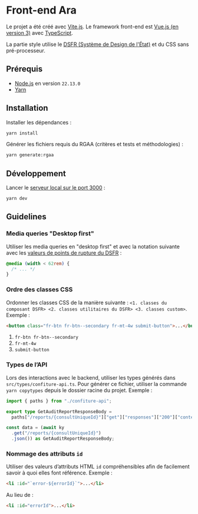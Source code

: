 # Front-end Ara

Le projet a été créé avec [Vite.js](https://vitejs.dev/). Le framework front-end est [Vue.js (en version 3)](https://vuejs.org/) avec [TypeScript](https://www.typescriptlang.org/).

La partie style utilise le [DSFR (Système de Design de l'État)](https://www.systeme-de-design.gouv.fr/) et du CSS sans pré-processeur.

## Prérequis

- [Node.js](https://nodejs.org) en version `22.13.0`
- [Yarn](https://yarnpkg.com)

## Installation

Installer les dépendances :

```sh
yarn install
```

Générer les fichiers requis du RGAA (critères et tests et méthodologies) :

```sh
yarn generate:rgaa
```

## Développement

Lancer le [serveur local sur le port 3000](http://localhost:3000) :

```sh
yarn dev
```

## Guidelines

### Media queries "Desktop first"

Utiliser les media queries en "desktop first" et avec la notation suivante avec les [valeurs de points de rupture du DSFR](https://www.systeme-de-design.gouv.fr/elements-d-interface/fondamentaux-techniques/grille-et-points-de-rupture) :

```css
@media (width < 62rem) {
  /* ... */
}
```

### Ordre des classes CSS

Ordonner les classes CSS de la manière suivante : `<1. classes du composant DSFR> <2. classes utilitaires du DSFR> <3. classes custom>`. Exemple :

```html
<button class="fr-btn fr-btn--secondary fr-mt-4w submit-button">...</button>
```

1. `fr-btn fr-btn--secondary`
2. `fr-mt-4w`
3. `submit-button`

### Types de l’API

Lors des interactions avec le backend, utiliser les types générés dans `src/types/confiture-api.ts`. Pour générer ce fichier, utiliser la commande `yarn copytypes` depuis le dossier racine du projet. Exemple :

```typescript
import { paths } from "./confiture-api";

export type GetAuditReportResponseBody =
  paths["/reports/{consultUniqueId}"]["get"]["responses"]["200"]["content"]["application/json"];

const data = (await ky
  .get("/reports/{consultUniqueId}")
  .json()) as GetAuditReportResponseBody;
```

### Nommage des attributs `id`

Utiliser des valeurs d’attributs HTML `id` compréhensibles afin de facilement savoir à quoi elles font référence. Exemple :

```html
<li :id="`error-${errorId}`">...</li>
```

Au lieu de :

```html
<li :id="errorId">...</li>
```
